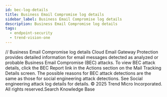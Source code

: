 ```yaml
---
id: bec-log-details
title: Business Email Compromise log details
sidebar_label: Business Email Compromise log details
description: Business Email Compromise log details
tags:
  - endpoint-security
  - trend-vision-one
---
```


/*<![CDATA[*/ $('#title').html($('meta[name=map-description]').attr('content')); /*]]>*/ Business Email Compromise log details Cloud Email Gateway Protection provides detailed information for email messages detected as analyzed or probable Business Email Compromise (BEC) attacks. To view BEC attack details, click the BEC Report link in the Actions section on the Mail Tracking Details screen. The possible reasons for BEC attack detections are the same as those for social engineering attack detections. See Social engineering attack log details for details. © 2025 Trend Micro Incorporated. All rights reserved.Search Knowledge Base